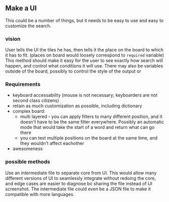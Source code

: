
## Make a UI
This could be a number of things, but it needs to be easy to use and easy to customize the search.

### vision
User tells the UI the tiles he has, then tells it the place on the board to which it has to fit. (places on board would loosely correspond to `required` variable) This method should make it easy for the user to see exactly how search will happen, and control what conditions it will use. There may also be variables outside of the board, possibly to control the style of the output or

### Requirements
* keyboard accessability (mouse is not necessary; keyboarders are not second class citizens)
* retain as much customization as possible, including dictionary
* complex board:
    - multi layered - you can apply filters to many different position, and it doesn't have to be the same filter everywhere. Possibly an automatic mode that would take the start of a word and return what can go there
    - you can test multiple positions on the board at the same time, and they wouldn't affect eachother
* awesomeness

### possible methods
Use an intermediate file to separate core from UI. This would allow many different versions of UI to seamlessly integrate without redoing the core, and edge cases are easier to diagnose bc sharing the file instead of UI screenshot. The intermediate file could even be a JSON file to make it compatible with more languages.
